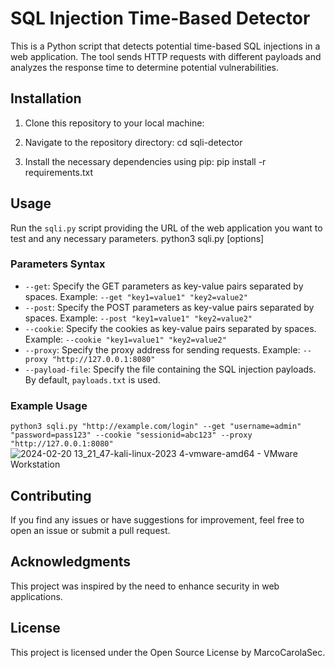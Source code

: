 # SQL Injection Time-Based Detector

This is a Python script that detects potential time-based SQL injections in a web application. The tool sends HTTP requests with different payloads and analyzes the response time to determine potential vulnerabilities.

## Installation

1. Clone this repository to your local machine:

2. Navigate to the repository directory:
cd sqli-detector
3. Install the necessary dependencies using pip:
pip install -r requirements.txt

## Usage

Run the `sqli.py` script providing the URL of the web application you want to test and any necessary parameters.
python3 sqli.py <URL> [options]

### Parameters Syntax

- `--get`: Specify the GET parameters as key-value pairs separated by spaces. Example: `--get "key1=value1" "key2=value2"`
- `--post`: Specify the POST parameters as key-value pairs separated by spaces. Example: `--post "key1=value1" "key2=value2"`
- `--cookie`: Specify the cookies as key-value pairs separated by spaces. Example: `--cookie "key1=value1" "key2=value2"`
- `--proxy`: Specify the proxy address for sending requests. Example: `--proxy "http://127.0.0.1:8080"`
- `--payload-file`: Specify the file containing the SQL injection payloads. By default, `payloads.txt` is used.

### Example Usage
```python3 sqli.py "http://example.com/login" --get "username=admin" "password=pass123" --cookie "sessionid=abc123" --proxy "http://127.0.0.1:8080"```
![2024-02-20 13_21_47-kali-linux-2023 4-vmware-amd64 - VMware Workstation](https://github.com/marcocarolasec/Bind-SQL-Detector/assets/58811847/22c23ca8-a71c-4012-b753-3a85afc528b0)


## Contributing

If you find any issues or have suggestions for improvement, feel free to open an issue or submit a pull request.

## Acknowledgments

This project was inspired by the need to enhance security in web applications.

## License

This project is licensed under the Open Source License by MarcoCarolaSec.









